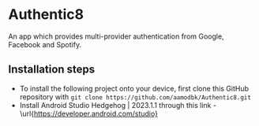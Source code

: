 # Authentic8
An app which provides multi-provider authentication from Google, Facebook and Spotify.

## Installation steps
* To install the following project onto your device, first clone this GitHub repository with
`
  git clone https://github.com/aamodbk/Authentic8.git
`
* Install Android Studio Hedgehog | 2023.1.1 through this link - \url{https://developer.android.com/studio}
